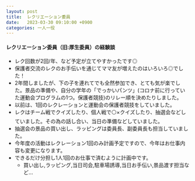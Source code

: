 ```yaml
---
layout: post
title:  レクリエーション委員
date:   2023-03-30 09:10:00 +0900
categories: 一人一役
---
```

#### レクリエーション委員（旧:厚生委員）の経験談

- レク回数が2回/年、など予定が立てやすかったです◎
- 保護者交流のレクのお手伝いを通じてママ友が増えたのはいろいろ◎でした！
- 2年間しましたが、下の子を連れてでも全然参加でき、とても気が楽でした。景品の準備や、自分の学年の「でっかいパンツ」(コロナ前に行っていた運動会プログラムの1つ。保護者競技)のリレー順を決めたりしました。
- 以前は、1回のレクレーションと運動会の保護者競技をしていました。
- レクはチーム戦でクイズしたり、個人戦で⚪×クイズしたり、抽選会などしていました。その為の話し合い、当日の準備などしていました。
- 抽選会の景品の買い出し、ラッピングは委員長、副委員長も担当していました。
- 今年度の活動はレクレーション1回のみ計画予定ですので、今年はお仕事内容も変更になります。
- できるだけ分担し1人1回のお仕事で済むように計画中です。
  - 買い出し,ラッピング,当日司会,駐車場誘導,当日お手伝い,景品渡す担当など...

